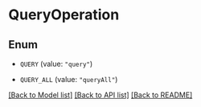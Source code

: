 # QueryOperation

## Enum


* `QUERY` (value: `"query"`)

* `QUERY_ALL` (value: `"queryAll"`)


[[Back to Model list]](../README.md#documentation-for-models) [[Back to API list]](../README.md#documentation-for-api-endpoints) [[Back to README]](../README.md)


